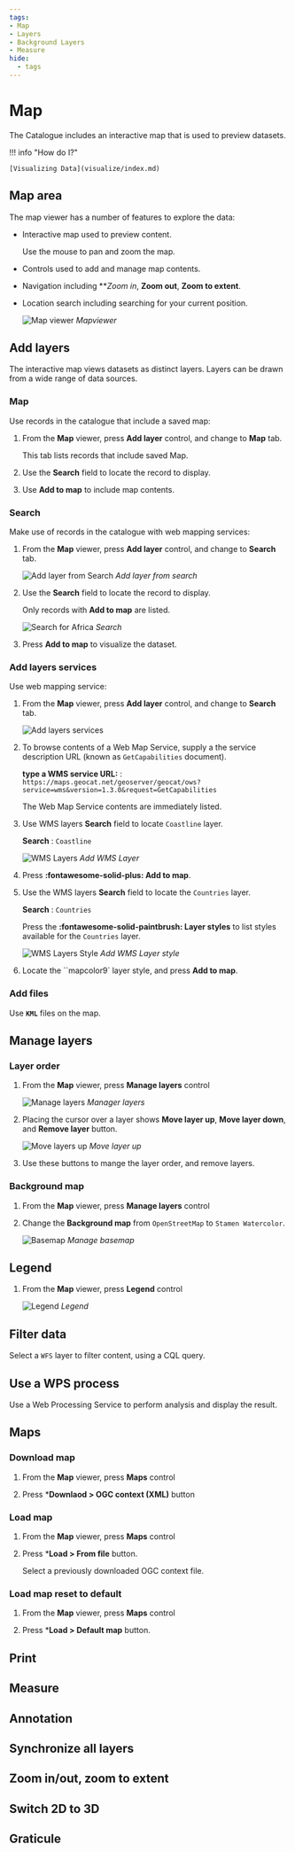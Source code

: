 ```yaml
---
tags:
- Map
- Layers
- Background Layers
- Measure
hide:
  - tags
---
```


# Map

The Catalogue includes an interactive map that is used to preview datasets.

!!! info "How do I?"

    [Visualizing Data](visualize/index.md)

## Map area

The map viewer has a number of features to explore the data:

* Interactive map used to preview content.
  
  Use the mouse to pan and zoom the map.

* Controls used to add and manage map contents.

* Navigation including ***Zoom in*, **Zoom out**, **Zoom to extent**.

* Location search including searching for your current position.

  ![Map viewer](img/map.png)
  *Mapviewer*

## Add layers

The interactive map views datasets as distinct layers. Layers can be drawn from a wide range of data sources.

### Map

Use records in the catalogue that include a saved map:

1. From the **Map** viewer, press **Add layer** control, and change to **Map** tab.

   This tab lists records that include saved Map.

2. Use the **Search** field to locate the record to display.

3. Use **Add to map** to include map contents.

### Search

Make use of records in the catalogue with web mapping services:

1.  From the **Map** viewer, press **Add layer** control, and change to **Search** tab.
 
    ![Add layer from Search](img/add_search.png)
    *Add layer from search*
   
2.  Use the **Search** field to locate the record to display.
   
    Only records with **Add to map** are listed.

    ![Search for Africa](img/add_search_field.png)
    *Search* 

3.  Press **Add to map** to visualize the dataset.

### Add layers services

Use web mapping service:

1. From the **Map** viewer, press **Add layer** control, and change to **Search** tab.

   ![Add layers services](img/add_services.png)

2. To browse contents of a Web Map Service, supply a the service description URL
   (known as ``GetCapabilities`` document).
   
   **type a WMS service URL:**
   :   ``https://maps.geocat.net/geoserver/geocat/ows?service=wms&version=1.3.0&request=GetCapabilities``
   
   The Web Map Service contents are immediately listed.

3. Use WMS layers **Search** field to locate ``Coastline`` layer.
   
   **Search**
   :   ``Coastline``
   
   ![WMS Layers](img/add_wms.png)
   *Add WMS Layer*

4. Press **:fontawesome-solid-plus: Add to map**.

5. Use the WMS layers **Search** field to locate the ``Countries`` layer.

   **Search**
   :   ``Countries``
   
   Press the **:fontawesome-solid-paintbrush: Layer styles** to list styles available
   for the ``Countries`` layer.

   ![WMS Layers Style](img/add_wms_style.png)
   *Add WMS Layer style*
   
6. Locate the ``mapcolor9` layer style, and press **Add to map**.

### Add files

Use **`KML`** files on the map.

## Manage layers

### Layer order

1.  From the **Map** viewer, press **Manage layers** control

    ![Manage layers](img/manage_layers.png)
    *Manager layers*
    
2. Placing the cursor over a layer shows **Move layer up**, **Move layer down**, and **Remove layer** button.
    
    ![Move layers up](img/manage_order.png)
    *Move layer up*
    
3. Use these buttons to mange the layer order, and remove layers.

### Background map

1.  From the **Map** viewer, press **Manage layers** control

2.  Change the **Background map** from `OpenStreetMap` to `Stamen Watercolor`.
    
    ![Basemap](img/manage_basemap.png)
    *Manage basemap*

## Legend

1.  From the **Map** viewer, press **Legend** control

    ![Legend](img/legend.png)
    *Legend*

## Filter data

Select a `WFS` layer to filter content, using a CQL query.

## Use a WPS process

Use a Web Processing Service to perform analysis and display the result.

## Maps

### Download map

1.  From the **Map** viewer, press **Maps** control

2.  Press ***Downlaod > OGC context (XML)** button

### Load map

1.  From the **Map** viewer, press **Maps** control

2.  Press ***Load > From file** button.
    
    Select a previously downloaded OGC context file.

### Load map reset to default

1.  From the **Map** viewer, press **Maps** control

2.  Press ***Load > Default map** button.


## Print

## Measure

## Annotation
   
## Synchronize all layers

## Zoom in/out, zoom to extent

## Switch 2D to 3D

## Graticule

